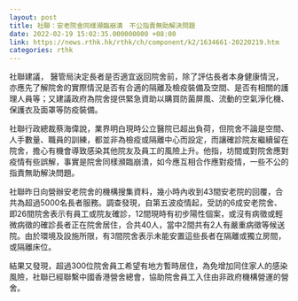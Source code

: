```yaml
---
layout: post
title: 社聯：安老院舍同樣瀕臨崩潰　不公指責無助解決問題
date: 2022-02-19 15:02:35.000000000 +08:00
link: https://news.rthk.hk/rthk/ch/component/k2/1634661-20220219.htm
categories: rthk
---
```


社聯建議， 醫管局決定長者是否適宜返回院舍前，除了評估長者本身健康情況，亦應先了解院舍的實際情況是否有合適的隔離及檢疫裝備及空間、是否有相關的護理人員等；又建議政府為院舍提供緊急資助以購買防菌屏風、流動的空氣淨化機、保護衣及面罩等防疫裝備。

社聯行政總裁蔡海偉說，業界明白現時公立醫院已超出負荷，但院舍不論是空間、人手數量、職員的訓練，都並非為檢疫或隔離中心而設定，而讓確診院友繼續留在院舍，擔心有機會導致感染其他院友及員工的風險上升。他指，坊間或對院舍應對疫情有些誤解，事實是院舍同樣瀕臨崩潰，如今應互相合作應對疫情，一些不公的指責無助解決問題。

社聯昨日向營辦安老院舍的機構搜集資料，幾小時內收到43間安老院的回覆，合共為超過5000名長者服務。調查發現，自第五波疫情起，受訪的6成安老院舍、即26間院舍表示有員工或院友確診，12間現時有初步陽性個案，或沒有病徵或輕微病徵的確診長者正在院舍居住，合共40人，當中2間共有2人有嚴重病徵等候送院。由於環境及設施所限，有3間院舍表示未能安置這些長者在隔離或獨立房間，或隔離床位。

結果又發現，超過300位院舍員工希望有地方暫時居住，為免增加同住家人的感染風險，社聯已經聯繫中國香港營舍總會，協助院舍員工入住由非政府機構營運的營舍。
